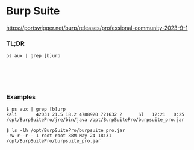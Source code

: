 # Burp Suite

https://portswigger.net/burp/releases/professional-community-2023-9-1

### TL;DR
```
ps aux | grep [b]urp
```

### 
```

```

### 
```

```

### 
```

```

### Examples
```
$ ps aux | grep [b]urp
kali       42031 21.5 18.2 4788920 721632 ?      Sl   12:21   0:25 /opt/BurpSuitePro/jre/bin/java /opt/BurpSuitePro/burpsuite_pro.jar

$ ls -lh /opt/BurpSuitePro/burpsuite_pro.jar 
-rw-r--r-- 1 root root 88M May 24 18:31 /opt/BurpSuitePro/burpsuite_pro.jar
```

### 
```

```

### 
```

```

### 
```

```

### 
```

```

### 
```

```
